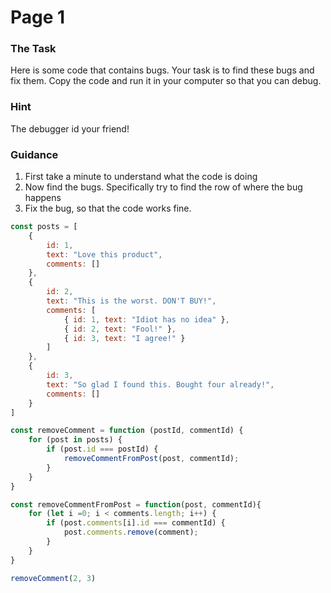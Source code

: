 # Page 1

### The Task
Here is some code that contains bugs.
Your task is to find these bugs and fix them.
Copy the code and run it in your computer so that you can debug.

### Hint
The debugger id your friend!

### Guidance
1. First take a minute to understand what the code is doing
1. Now find the bugs. Specifically try to find the row of where the bug happens
1. Fix the bug, so that the code works fine.

```js
const posts = [
    {
        id: 1,
        text: "Love this product",
        comments: []
    },
    {
        id: 2,
        text: "This is the worst. DON'T BUY!",
        comments: [
            { id: 1, text: "Idiot has no idea" },
            { id: 2, text: "Fool!" },
            { id: 3, text: "I agree!" }
        ]
    },
    {
        id: 3,
        text: "So glad I found this. Bought four already!",
        comments: []
    }
]

const removeComment = function (postId, commentId) {
    for (post in posts) {
        if (post.id === postId) {
            removeCommentFromPost(post, commentId);
        }
    }
}

const removeCommentFromPost = function(post, commentId){
    for (let i =0; i < comments.length; i++) {
        if (post.comments[i].id === commentId) {
            post.comments.remove(comment);
        }
    }
}

removeComment(2, 3)

```